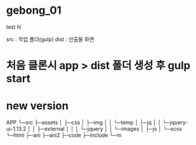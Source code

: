 # gebong_01
test
hi

src : 작업 폴더(gulp)
dist : 산출물 화면

# 처음 클론시 app > dist 폴더 생성 후 gulp start

# new version


APP
└─src
    ├─assets
    │  ├─css
    │  ├─img
    │  │  └─temp
    │  ├─jq
    │  │  └─jquery-ui-1.13.2
    │  │      ├─external
    │  │      │  └─jquery
    │  │      └─images
    │  ├─js
    │  └─scss
    └─html
        ├─ani
        ├─ani2
        ├─code
        ├─include
        └─m